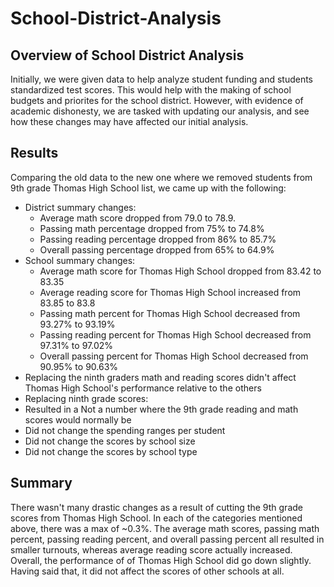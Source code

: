  # School-District-Analysis

## Overview of School District Analysis
Initially, we were given data to help analyze student funding and students standardized test scores. This would help with the making of school budgets and priorites for the school district. However, with evidence of academic dishonesty, we are tasked with updating our analysis, and see how these changes may have affected our initial analysis.

## Results
Comparing the old data to the new one where we removed students from 9th grade Thomas High School list, we came up with the following:
* District summary changes:
  * Average math score dropped from 79.0 to 78.9.  
  * Passing math percentage dropped from 75% to 74.8%
  * Passing reading percentage dropped from 86% to 85.7%
  * Overall passing percentage dropped from 65% to 64.9%
* School summary changes:
  * Average math score for Thomas High School dropped from 83.42 to 83.35
  * Average reading score for Thomas High School increased from 83.85 to 83.8
  * Passing math percent for Thomas High School decreased from 93.27% to 93.19%
  * Passing reading percent for Thomas High School decreased from 97.31% to 97.02%
  * Overall passing percent for Thomas High School decreased from 90.95% to 90.63%
 * Replacing the ninth graders math and reading scores didn't affect Thomas High School's performance relative to the others
 * Replacing ninth grade scores:
  * Resulted in a Not a number where the 9th grade reading and math scores would normally be
  * Did not change the spending ranges per student
  * Did not change the scores by school size
  * Did not change the scores by school type

## Summary
There wasn't many drastic changes as a result of cutting the 9th grade scores from Thomas High School. In each of the categories mentioned above, there was a max of ~0.3%. The average math scores, passing math percent, passing reading percent, and overall passing percent all resulted in smaller turnouts, whereas average reading score actually increased. Overall, the performance of of Thomas High School did go down slightly. Having said that, it did not affect the scores of other schools at all.
